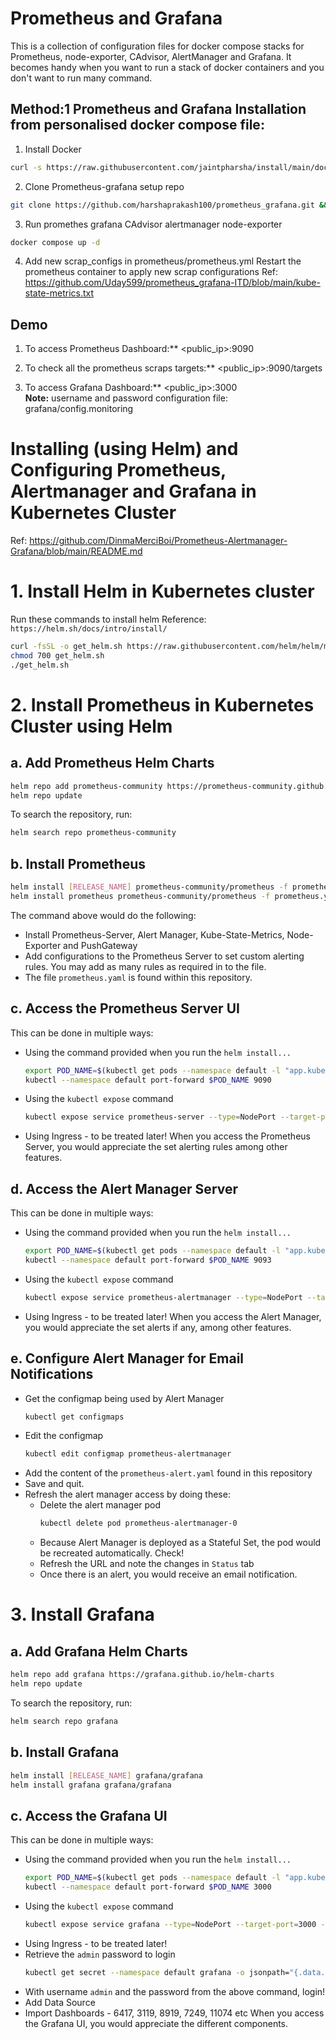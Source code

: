 
# Prometheus and Grafana
This is a collection of configuration files for docker compose stacks for Prometheus, node-exporter, CAdvisor, AlertManager and Grafana.
It becomes handy when you want to run a stack of docker containers and you don't want to run many command. 


## Method:1 Prometheus and Grafana Installation from personalised docker compose file:

  1. Install Docker
```bash
curl -s https://raw.githubusercontent.com/jaintpharsha/install/main/docker | sudo bash
```
  2. Clone Prometheus-grafana setup repo 
```bash
git clone https://github.com/harshaprakash100/prometheus_grafana.git && cd ./prometheus_grafana
```

  3. Run promethes grafana CAdvisor alertmanager node-exporter
```bash    
docker compose up -d 
```
  4. Add new scrap_configs in prometheus/prometheus.yml
   Restart the prometheus container to apply new scrap configurations
  Ref: https://github.com/Uday599/prometheus_grafana-ITD/blob/main/kube-state-metrics.txt 

## Demo

  1. To access Prometheus Dashboard:** <public_ip>:9090
      
  2. To check all the prometheus scraps targets:** <public_ip>:9090/targets 
      
  3. To access Grafana Dashboard:** <public_ip>:3000 <br/>
    **Note:** username and password configuration file: grafana/config.monitoring


# Installing (using Helm) and Configuring Prometheus, Alertmanager and Grafana in Kubernetes Cluster
  Ref: https://github.com/DinmaMerciBoi/Prometheus-Alertmanager-Grafana/blob/main/README.md 

# 1. Install Helm in Kubernetes cluster

Run these commands to install helm
Reference: `https://helm.sh/docs/intro/install/`
```bash
curl -fsSL -o get_helm.sh https://raw.githubusercontent.com/helm/helm/main/scripts/get-helm-3
chmod 700 get_helm.sh
./get_helm.sh
```

# 2. Install Prometheus in Kubernetes Cluster using Helm

## a. Add Prometheus Helm Charts
```bash
helm repo add prometheus-community https://prometheus-community.github.io/helm-charts
helm repo update
```
To search the repository, run:
```bash
helm search repo prometheus-community
```
## b. Install Prometheus
```bash
helm install [RELEASE_NAME] prometheus-community/prometheus -f prometheus.yaml
helm install prometheus prometheus-community/prometheus -f prometheus.yaml
```
The command above would do the following:
  * Install Prometheus-Server, Alert Manager, Kube-State-Metrics, Node-Exporter and PushGateway
  * Add configurations to the Prometheus Server to set custom alerting rules. You may add as many rules as required in to the file.
  * The file `prometheus.yaml` is found within this repository.

## c. Access the Prometheus Server UI
This can be done in multiple ways:
  * Using the command provided when you run the `helm install...`
    ```bash
    export POD_NAME=$(kubectl get pods --namespace default -l "app.kubernetes.io/name=prometheus,app.kubernetes.io/instance=prometheus" -o jsonpath="{.items[0].metadata.name}")
    kubectl --namespace default port-forward $POD_NAME 9090
    ```
  * Using the `kubectl expose` command
    ```bash
    kubectl expose service prometheus-server --type=NodePort --target-port=9090 --name=prometheus-server-access
    ```
  * Using Ingress - to be treated later!
When you access the Prometheus Server, you would appreciate the set alerting rules among other features.

## d. Access the Alert Manager Server
This can be done in multiple ways:
  * Using the command provided when you run the `helm install...`
    ```bash
    export POD_NAME=$(kubectl get pods --namespace default -l "app.kubernetes.io/name=alertmanager,app.kubernetes.io/instance=prometheus" -o jsonpath="{.items[0].metadata.name}")
    kubectl --namespace default port-forward $POD_NAME 9093
    ```
  * Using the `kubectl expose` command
    ```bash
    kubectl expose service prometheus-alertmanager --type=NodePort --target-port=9093 --name=alertmanager-access
    ```
  * Using Ingress - to be treated later!
When you access the Alert Manager, you would appreciate the set alerts if any, among other features.

## e. Configure Alert Manager for Email Notifications
  * Get the configmap being used by Alert Manager
    ```bash
    kubectl get configmaps
    ```
  * Edit the configmap
    ```bash
    kubectl edit configmap prometheus-alertmanager
    ```
  * Add the content of the `prometheus-alert.yaml` found in this repository
  * Save and quit.
  * Refresh the alert manager access by doing these:
    - Delete the alert manager pod
      ```bash
      kubectl delete pod prometheus-alertmanager-0
      ```
    - Because Alert Manager is deployed as a Stateful Set, the pod would be recreated automatically. Check!
    - Refresh the URL and note the changes in `Status` tab
    - Once there is an alert, you would receive an email notification.

# 3. Install Grafana

## a. Add Grafana Helm Charts
```bash
helm repo add grafana https://grafana.github.io/helm-charts
helm repo update
```
To search the repository, run:
```bash
helm search repo grafana
```
## b. Install Grafana
```bash
helm install [RELEASE_NAME] grafana/grafana
helm install grafana grafana/grafana
```

## c. Access the Grafana UI
This can be done in multiple ways:
  * Using the command provided when you run the `helm install...`
    ```bash
    export POD_NAME=$(kubectl get pods --namespace default -l "app.kubernetes.io/name=grafana,app.kubernetes.io/instance=grafana" -o jsonpath="{.items[0].metadata.name}")
    kubectl --namespace default port-forward $POD_NAME 3000
    ```
  * Using the `kubectl expose` command
    ```bash
    kubectl expose service grafana --type=NodePort --target-port=3000 --name=grafana-access
    ```
  * Using Ingress - to be treated later!
  * Retrieve the `admin` password to login
    ```bash
    kubectl get secret --namespace default grafana -o jsonpath="{.data.admin-password}" | base64 --decode ; echo
    ```
  * With username `admin` and the password from the above command, login!
  * Add Data Source
  * Import Dashboards - 6417, 3119, 8919, 7249, 11074 etc
When you access the Grafana UI, you would appreciate the different components.


